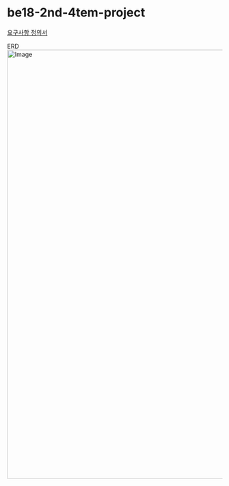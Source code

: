 # be18-2nd-4tem-project
[요구사항 정의서](https://docs.google.com/spreadsheets/d/1293Cmz0EkIeH163VswqcNQPK-0b8Cr8gXvtHyckqLN8/edit?gid=0#gid=0&fvid=1857363008)

ERD
<img width="1620" height="1001" alt="Image" src="https://github.com/user-attachments/assets/5fc1c822-8411-46f3-9fd8-d79d45014ff5" />
